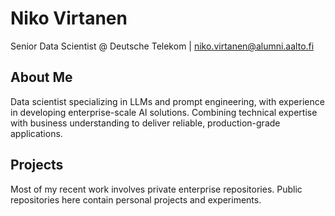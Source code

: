 # Niko Virtanen
Senior Data Scientist @ Deutsche Telekom | niko.virtanen@alumni.aalto.fi

## About Me
Data scientist specializing in LLMs and prompt engineering, with experience in developing enterprise-scale AI solutions. Combining technical expertise with business understanding to deliver reliable, production-grade applications.

## Projects
Most of my recent work involves private enterprise repositories. Public repositories here contain personal projects and experiments.
